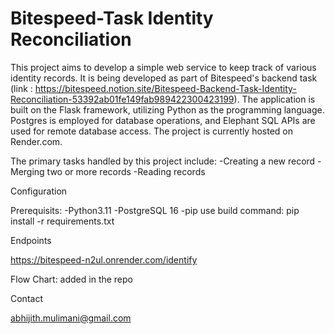 # Bitespeed-Task Identity Reconciliation 

This project aims to develop a simple web service to keep track of various identity records. It is being developed as part of Bitespeed's backend task (link : https://bitespeed.notion.site/Bitespeed-Backend-Task-Identity-Reconciliation-53392ab01fe149fab989422300423199). The application is built on the Flask framework, utilizing Python as the programming language. Postgres is employed for database operations, and Elephant SQL APIs are used for remote database access. The project is currently hosted on Render.com.

The primary tasks handled by this project include:
  -Creating a new record 
  -Merging two or more records 
  -Reading records

Configuration

Prerequisits: 
  -Python3.11 
  -PostgreSQL 16 
  -pip 
use build command: pip install -r requirements.txt

Endpoints

https://bitespeed-n2ul.onrender.com/identify

Flow Chart: added in the repo

Contact

abhijith.mulimani@gmail.com

